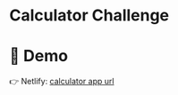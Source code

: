 # Calculator Challenge

# 🚀 Demo

👉 Netlify: [calculator app url](https://calculator-amirahnasihah.netlify.app/)